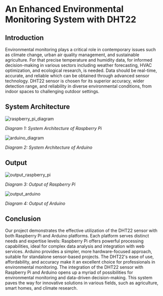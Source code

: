 # An Enhanced Environmental Monitoring System with DHT22

## Introduction

Environmental monitoring plays a critical role in contemporary issues such as climate change, urban air quality management, and sustainable agriculture.
For that precise temperature and humidity data, for informed decision-making in various sectors including weather forecasting, HVAC optimization, and ecological research, is needed.
Data should be real-time, accurate, and reliable which can be obtained through advanced sensor technology.
DHT22 sensor is chosen for its superior accuracy, wider detection range, and reliability in diverse environmental conditions, from indoor spaces to challenging outdoor settings.

## System Architecture 

![raspberry_pi_diagram](https://github.com/sandeshpandey5093/An-Enhanced-Environmental-Monitoring-System-with-DHT22/assets/58653229/b3918d0f-cca1-40af-a216-256daaffc189)

*Diagram 1: System Architecture of Raspberry Pi*

![arduino_diagram](https://github.com/sandeshpandey5093/An-Enhanced-Environmental-Monitoring-System-with-DHT22/assets/58653229/7c824ac6-7cf5-4c6f-8d01-e290265b7f15)

*Diagram 2: System Architecture of Arduino*

## Output

![output_raspberry_pi](https://github.com/sandeshpandey5093/An-Enhanced-Environmental-Monitoring-System-with-DHT22/assets/58653229/c198a4c4-d308-4461-98cd-fe6222f7636c)

*Diagram 3: Output of Raspberry Pi*

![output_arduino](https://github.com/sandeshpandey5093/An-Enhanced-Environmental-Monitoring-System-with-DHT22/assets/58653229/c2762546-2246-4ef4-a4cf-c4b297e97f50)

*Diagram 4: Output of Arduino*

## Conclusion

Our project demonstrates the effective utilization of the DHT22 sensor with both Raspberry Pi and Arduino platforms. Each platform serves distinct needs and expertise levels: 
Raspberry Pi offers powerful processing capabilities, ideal for complex data analysis and integration with web services.
Arduino provides a simpler, more hardware-focused approach, suitable for standalone sensor-based projects.
The DHT22's ease of use, affordability, and accuracy make it an excellent choice for professionals in environmental monitoring. The integration of the DHT22 sensor with Raspberry Pi and Arduino opens up a myriad of possibilities for environmental monitoring and data-driven decision-making. This system paves the way for innovative solutions in various fields, such as agriculture, smart homes, and climate research.

